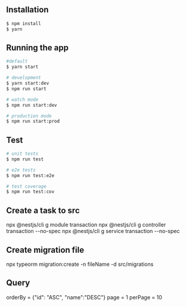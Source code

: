 ## Installation

```bash
$ npm install
$ yarn
```

## Running the app

```bash
#default
$ yarn start

# development
$ yarn start:dev
$ npm run start

# watch mode
$ npm run start:dev

# production mode
$ npm run start:prod
```

## Test

```bash
# unit tests
$ npm run test

# e2e tests
$ npm run test:e2e

# test coverage
$ npm run test:cov
```

## Create a task to src
npx @nestjs/cli g module transaction
npx @nestjs/cli g controller transaction --no-spec
npx @nestjs/cli g service transaction --no-spec

## Create migration file
npx typeorm migration:create -n fileName -d src/migrations

## Query
orderBy = {"id": "ASC", "name":"DESC"}
page = 1
perPage = 10
